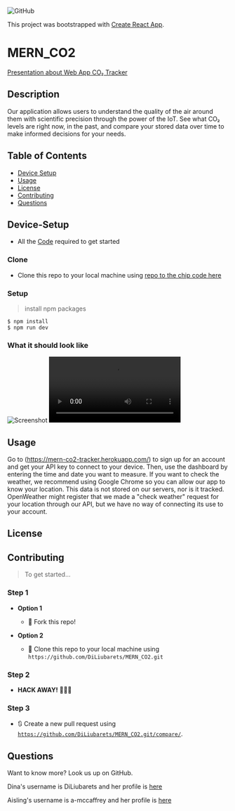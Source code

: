 ![GitHub](https://img.shields.io/github/license/DiLiubarets/MERN_CO2)

This project was bootstrapped with [Create React App](https://github.com/facebook/create-react-app).

# MERN_CO2

[Presentation about Web App CO₂ Tracker](https://docs.google.com/presentation/d/1T_OEZk0YMPLbHDZdBbnW2NbGHp798I6xcOkZ6sYGyLg/edit?usp=sharing)

## Description

Our application allows users to understand the quality of the air around them with scientific precision through the power of the IoT. See what CO₂ levels are right now, in the past, and compare your stored data over time to make informed decisions for your needs.

## Table of Contents

- [Device Setup](#Device-Setup)
- [Usage](#usage)
- [License](#license)
- [Contributing](#contributing)
- [Questions](#questions)

## Device-Setup

- All the [Code](https://github.com/DiLiubarets/CO2-sourcecode/tree/main/co2_tracker) required to get started

### Clone

- Clone this repo to your local machine using [repo to the chip code here](https://github.com/DiLiubarets/CO2-sourcecode)

### Setup

> install npm packages

```shell
$ npm install
$ npm run dev 
```

### What it should look like

![Screenshot](#)
![](./assets/shortvideoaboutproject.mp4)

## Usage

Go to (https://mern-co2-tracker.herokuapp.com/) to sign up for an account and get your API key to connect to your device. Then, use the dashboard by entering the time and date you want to measure. If you want to check the weather, we recommend using Google Chrome so you can allow our app to know your location. This data is not stored on our servers, nor is it tracked. OpenWeather might register that we made a "check weather" request for your location through our API, but we have no way of connecting its use to your account.

## License

## Contributing

> To get started...

### Step 1

- **Option 1**

  - 🍴 Fork this repo!

- **Option 2**
  - 👯 Clone this repo to your local machine using `https://github.com/DiLiubarets/MERN_CO2.git`

### Step 2

- **HACK AWAY!** 🔨🔨🔨

### Step 3

- 🔃 Create a new pull request using <a href="https://github.com/DiLiubarets/MERN_CO2.git/compare/" target="_blank">`https://github.com/DiLiubarets/MERN_CO2.git/compare/`</a>.

## Questions

Want to know more? Look us up on GitHub.

Dina's username is DiLiubarets and her profile is [here](https://www.github.com/DiLiubarets)

Aisling's username is a-mccaffrey and her profile is [here](https://www.github.com/a-mccaffrey)
